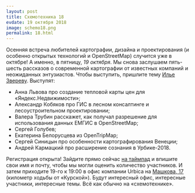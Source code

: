 ```yaml
---
layout: post
title: Схемотехника 18
evdate: 19 октября 2018
image: schemo18.png
permalink: 18.html
---
```

Осенняя встреча любителей картографии, дизайна и проектирования (и особенно открытых технологий и OpenStreetMap)
случится уже в октябре! А именно, в пятницу, *19 октября*. Мы снова заслушаем пять-шесть рассказов
о современной картографии от известных компаний и неожиданных энтузиастов. Чтобы выступить, пришлите
тему [Илье Звереву](mailto:ilya@zverev.info). Выступят:

* Анна Львова про создание тепловой карты цен для «Яндекс.Недвижимости»;
* Александр Кобяков про ГИС в лесном консалтинге и лесоустроительном проектировании;
* Валера Трубин расскажет, как получал разрешение для использования данных ЕМГИС в OpenStreetMap;
* Сергей Голубев;
* Екатерина Белорусцева из OpenTripMap;
* Сергей Синицын про особенности картографирования Венеции;
* Андрей Кармацкий про расширение сознания в Урбике-2018.

Регистрация открыта! Зайдите прямо сейчас [на таймпад](https://iz.timepad.ru/event/823079/) и впишите
свои имя и почту, чтобы мы могли оценить количество участников. И затем приходите 19-го к 19:00 в офис компании Urbica на 
[Машкова, 17](http://myway.io/#/%25D1%2583%25D0%25BB%25D0%25B8%25D1%2586%25D0%25B0%2520%25D0%259C%25D0%25B0%25D1%2588%25D0%25BA%25D0%25BE%25D0%25B2%25D0%25B0%252C%252017%252C%2520%25D0%259C%25D0%25BE%25D1%2581%25D0%25BA%25D0%25B2%25D0%25B0%252C%2520%25D0%25A0%25D0%25BE%25D1%2581%25D1%2581%25D0%25B8%25D1%258F/0)
(километр ходьбы от «Курской»). Будут интересный офис, интересные участники, интересные темы.
Всё как обычно на «схемотехнике».
